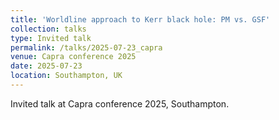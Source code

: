 ```yaml
---
title: 'Worldline approach to Kerr black hole: PM vs. GSF'
collection: talks
type: Invited talk
permalink: /talks/2025-07-23_capra
venue: Capra conference 2025
date: 2025-07-23
location: Southampton, UK
---
```


Invited talk at Capra conference 2025, Southampton.

